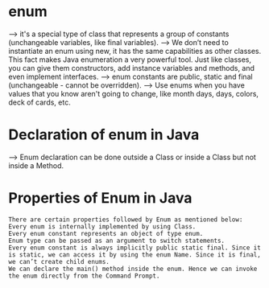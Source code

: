 # enum
--> it's a special type of class that represents a group of constants (unchangeable variables, like final variables).
--> We don’t need to instantiate an enum using new, it has the same capabilities as other classes. This fact makes
    Java enumeration a very powerful tool. Just like classes, you can give them constructors, add instance variables 
    and methods, and even implement interfaces.
--> enum constants are public, static and final (unchangeable - cannot be overridden).
--> Use enums when you have values that you know aren't going to change, like month days, days, colors, deck of cards, etc.

# Declaration of enum in Java
--> Enum declaration can be done outside a Class or inside a Class but not inside a Method.

# Properties of Enum in Java
    There are certain properties followed by Enum as mentioned below:
    Every enum is internally implemented by using Class.
    Every enum constant represents an object of type enum.
    Enum type can be passed as an argument to switch statements.
    Every enum constant is always implicitly public static final. Since it is static, we can access it by using the enum Name. Since it is final, we can’t create child enums.
    We can declare the main() method inside the enum. Hence we can invoke the enum directly from the Command Prompt.

